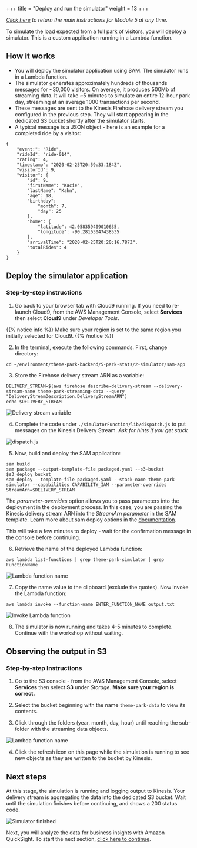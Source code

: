 +++
title = "Deploy and run the simulator"
weight = 13
+++

*[Click here](./0-overview.html) to return the main instructions for Module 5 at any time.*

To simulate the load expected from a full park of visitors, you will deploy a simulator. This is a custom application running in a Lambda function.

## How it works

* You will deploy the simulator application using SAM. The simulator runs in a Lambda function.
* The simulator generates approximately hundreds of thousands messages for ~30,000 visitors. On average, it produces 500Mb of streaming data. It will take ~5 minutes to simulate an entire 12-hour park day, streaming at an average 1000 transactions per second.
* These messages are sent to the Kinesis Firehose delivery stream you configured in the previous step. They will start appearing in the dedicated S3 bucket shortly after the simulator starts.
* A typical message is a JSON object - here is an example for a completed ride by a visitor:

```
{
    "event:": "Ride",
    "rideId": "ride-014",
    "rating": 4,
    "timestamp": "2020-02-25T20:59:33.184Z",
    "visitorId": 9,
    "visitor": {
        "id": 9,
        "firstName": "Kacie",
        "lastName": "Kahn",
        "age": 18,
        "birthday":
            "month": 7,
            "day": 25
        },
        "home": {
            "latitude": 42.058359409010635,
            "longitude": -90.28163047438535
        },
        "arrivalTime": "2020-02-25T20:20:16.787Z",
        "totalRides": 4
    }
}
```
## Deploy the simulator application

### Step-by-step instructions ###

1. Go back to your browser tab with Cloud9 running. If you need to re-launch Cloud9, from the AWS Management Console, select **Services** then select **Cloud9** under *Developer Tools*.

{{% notice info %}}
Make sure your region is set to the same region you initially selected for Cloud9.
{{% /notice %}}

2. In the terminal, execute the following commands. First, change directory:

```
cd ~/environment/theme-park-backend/5-park-stats/2-simulator/sam-app
```
3. Store the Firehose delivery stream ARN as a variable:
```
DELIVERY_STREAM=$(aws firehose describe-delivery-stream --delivery-stream-name theme-park-streaming-data --query "DeliveryStreamDescription.DeliveryStreamARN")
echo $DELIVERY_STREAM
```
![Delivery stream variable](/images/5-2-delivery-stream-var.png)

4. Complete the code under `./simulatorFunction/lib/dispatch.js` to put messages on the Kinesis Delivery Stream. *Ask for hints if you get stuck*

![dispatch.js](/images/5-2-dispatch-js.png)

5. Now, build and deploy the SAM application:
```
sam build
sam package --output-template-file packaged.yaml --s3-bucket $s3_deploy_bucket
sam deploy --template-file packaged.yaml --stack-name theme-park-simulator --capabilities CAPABILITY_IAM --parameter-overrides StreamArn=$DELIVERY_STREAM
```

The *parameter-overrides* option allows you to pass parameters into the deployment in the deployment process. In this case, you are passing the Kinesis delivery stream ARN into the *StreamArn parameter* in the SAM template. Learn more about sam deploy options in the [documentation](https://docs.aws.amazon.com/serverless-application-model/latest/developerguide/sam-cli-command-reference-sam-deploy.html).

This will take a few minutes to deploy - wait for the confirmation message in the console before continuing.

6. Retrieve the name of the deployed Lambda function:

```
aws lambda list-functions | grep theme-park-simulator | grep FunctionName
```
![Lambda function name](/images/module5-2-simulator-getname.png)

7. Copy the name value to the clipboard (exclude the quotes). Now invoke the Lambda function:
```
aws lambda invoke --function-name ENTER_FUNCTION_NAME output.txt
```
![Invoke Lambda function](/images/module5-2-simulator-invoke-lambda.png)

8. The simulator is now running and takes 4-5 minutes to complete. Continue with the workshop without waiting.

## Observing the output in S3

### Step-by-step Instructions ###

1. Go to the S3 console - from the AWS Management Console, select **Services** then select **S3** under *Storage*. **Make sure your region is correct.**

2. Select the bucket beginning with the name `theme-park-data` to view its contents.

3. Click through the folders (year, month, day, hour) until reaching the sub-folder with the streaming data objects.

![Lambda function name](/images/module5-2-simulator-s3b.png)

4. Click the refresh icon on this page while the simulation is running to see new objects as they are written to the bucket by Kinesis.

## Next steps

At this stage, the simulation is running and logging output to Kinesis. Your delivery stream is aggregating the data into the dedicated S3 bucket. Wait until the simulation finishes before continuing, and shows a 200 status code.

![Simulator finished](/images/module5-simulator-finished.png)

Next, you will analyze the data for business insights with Amazon QuickSight. To start the next section, [click here to continue](./3-quicksight.html).